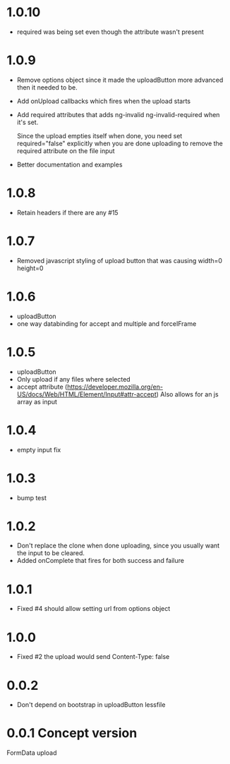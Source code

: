 # 1.0.10
 - required was being set even though the attribute wasn't present

# 1.0.9
 - Remove options object since it made the uploadButton more advanced then it needed to be.
 - Add onUpload callbacks which fires when the upload starts
 - Add required attributes that adds ng-invalid ng-invalid-required when it's set.

   Since the upload empties itself when done, you need set required="false" explicitly
   when you are done uploading to remove the required attribute on the file input

 - Better documentation and examples

# 1.0.8
 - Retain headers if there are any #15

# 1.0.7
 - Removed javascript styling of upload button that was causing width=0 height=0

# 1.0.6
 - uploadButton
  - one way databinding for accept and multiple and forceIFrame

# 1.0.5
 - uploadButton
  - Only upload if any files where selected
  - accept attribute (https://developer.mozilla.org/en-US/docs/Web/HTML/Element/Input#attr-accept)
  	Also allows for an js array as input

# 1.0.4
 - empty input fix

# 1.0.3
 - bump test

# 1.0.2
 - Don't replace the clone when done uploading, since you usually want the input to be cleared.
 - Added onComplete that fires for both success and failure

# 1.0.1
 - Fixed #4 should allow setting url from options object

# 1.0.0
 - Fixed #2 the upload would send Content-Type: false

# 0.0.2
- Don't depend on bootstrap in uploadButton lessfile

# 0.0.1 Concept version
FormData upload
